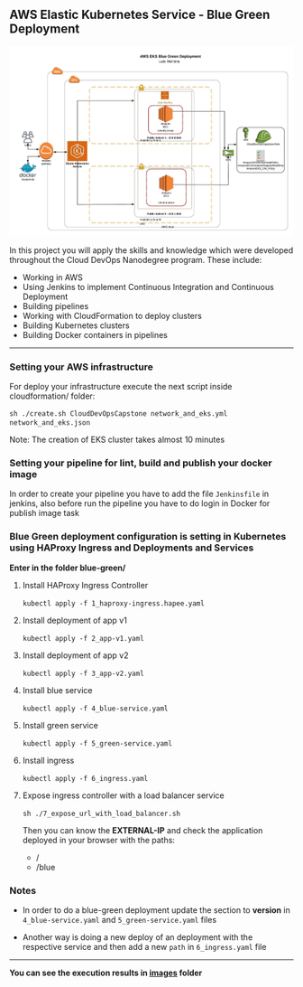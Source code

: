 ## AWS Elastic Kubernetes Service - Blue Green Deployment

![img-diagram](diagram/diagram_capston_nanodegree.jpeg) 

In this project you will apply the skills and knowledge which were developed throughout the Cloud DevOps Nanodegree program. These include:

* Working in AWS
* Using Jenkins to implement Continuous Integration and Continuous Deployment
* Building pipelines
* Working with CloudFormation to deploy clusters
* Building Kubernetes clusters
* Building Docker containers in pipelines

---
### Setting your AWS infrastructure

For deploy your infrastructure execute the next script inside cloudformation/ folder:

    sh ./create.sh CloudDevOpsCapstone network_and_eks.yml network_and_eks.json
    
Note: The creation of EKS cluster takes almost 10 minutes

### Setting your pipeline for lint, build and publish your docker image

In order to create your pipeline you have to add the file `Jenkinsfile` in jenkins, also before run the pipeline you have to do login in Docker for publish image task

### Blue Green deployment configuration is setting in Kubernetes using HAProxy Ingress and Deployments and Services

**Enter in the folder blue-green/**

1) Install HAProxy Ingress Controller
    
    `kubectl apply -f 1_haproxy-ingress.hapee.yaml`
    
2) Install deployment of app v1
    
    `kubectl apply -f 2_app-v1.yaml`
    
3) Install deployment of app v2

    `kubectl apply -f 3_app-v2.yaml`

4) Install blue service

    `kubectl apply -f 4_blue-service.yaml`

5) Install green service

    `kubectl apply -f 5_green-service.yaml`

6) Install ingress

    `kubectl apply -f 6_ingress.yaml`

7) Expose ingress controller with a load balancer service

    `sh ./7_expose_url_with_load_balancer.sh`

   Then you can know the **EXTERNAL-IP** and check the application deployed in your browser with the paths: 
   *    /     
   *    /blue

### Notes

* In order to do a blue-green deployment update the section to **version** in `4_blue-service.yaml` and `5_green-service.yaml` files

* Another way is doing a new deploy of an deployment with the respective service and then add a new `path` in  `6_ingress.yaml` file


---
**You can see the execution results in [images](https://github.com/herrera-luis/eks-blue-green-deployment/tree/master/images) folder**
